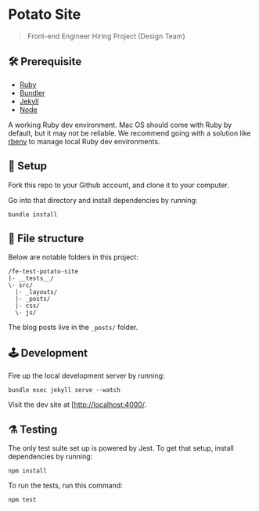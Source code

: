 # Potato Site

> Front-end Engineer Hiring Project (Design Team)


## 🛠 Prerequisite

* [Ruby](https://github.com/rbenv/rbenv)
* [Bundler](https://bundler.io/)
* [Jekyll](https://jekyllrb.com/)
* [Node](https://nodejs.org/en/)

A working Ruby dev environment. Mac OS should come with Ruby by default, but it may not be reliable. We recommend going with a solution like [rbenv](https://github.com/rbenv/rbenv) to manage local Ruby dev environments.


## 🔧 Setup

Fork this repo to your Github account, and clone it to your computer.

Go into that directory and install dependencies by running:

```
bundle install
```


## 📂 File structure

Below are notable folders in this project:

```
/fe-test-potato-site
|- __tests__/
\- src/
  |- _layouts/
  |- _posts/
  |- css/
  \- js/
```

The blog posts live in the `_posts/` folder.


## 🕹 Development

Fire up the local development server by running:

```
bundle exec jekyll serve --watch
```

Visit the dev site at [[http://localhost:4000/](http://localhost:4000/).


## ⚗️ Testing

The only test suite set up is powered by Jest. To get that setup, install dependencies by running:

```
npm install
```

To run the tests, run this command:

```
npm test
```
